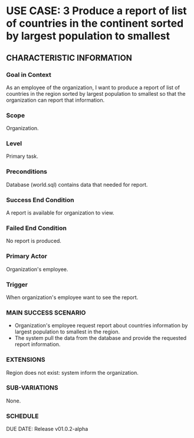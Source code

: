 # USE CASE: 3 Produce a report of list of countries in the continent sorted by largest population to smallest
## CHARACTERISTIC INFORMATION
### Goal in Context
As an employee of the organization, I want to produce a report of list of countries in the region sorted by largest population to smallest so that the organization can report that information.
### Scope
Organization.

### Level
Primary task.

### Preconditions
Database (world.sql) contains data that needed for report.

### Success End Condition
A report is available for organization to view.

### Failed End Condition
No report is produced.

### Primary Actor
Organization's employee.

### Trigger
When organization's employee want to see the report.

### MAIN SUCCESS SCENARIO
* Organization's employee request report about countries information by largest population to smallest in the region.
* The system pull the data from the database and provide the requested report information.

### EXTENSIONS
Region does not exist:
system inform the organization.

### SUB-VARIATIONS
None.

### SCHEDULE
DUE DATE: Release v01.0.2-alpha
